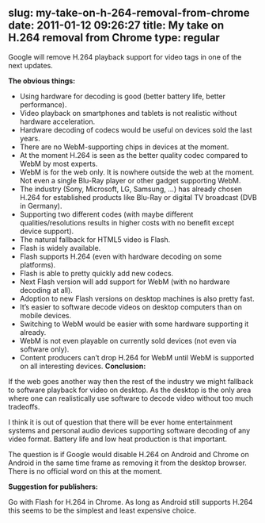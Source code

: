 slug: my-take-on-h-264-removal-from-chrome
date: 2011-01-12 09:26:27
title: My take on H.264 removal from Chrome
type: regular
---

Google will remove H.264 playback support for video tags in one of the next updates.

 **The obvious things:**

 * Using hardware for decoding is good (better battery life, better performance).
 * Video playback on smartphones and tablets is not realistic without hardware acceleration.
 * Hardware decoding of codecs would be useful on devices sold the last years.
 * There are no WebM-supporting chips in devices at the moment.
 * At the moment H.264 is seen as the better quality codec compared to WebM by most experts.
 * WebM is for the web only. It is nowhere outside the web at the moment. Not even a single Blu-Ray player or other gadget supporting WebM.
 * The industry (Sony, Microsoft, LG, Samsung, …) has already chosen H.264 for established products like Blu-Ray or digital TV broadcast (DVB in Germany).
 * Supporting two different codes (with maybe different qualities/resolutions results in higher costs with no benefit except device support).
 * The natural fallback for HTML5 video is Flash.
 * Flash is widely available.
 * Flash supports H.264 (even with hardware decoding on some platforms).
 * Flash is able to pretty quickly add new codecs.
 * Next Flash version will add support for WebM (with no hardware decoding at all).
 * Adoption to new Flash versions on desktop machines is also pretty fast.
 * It’s easier to software decode videos on desktop computers than on mobile devices.
 * Switching to WebM would be easier with some hardware supporting it already.
 * WebM is not even playable on currently sold devices (not even via software only).
 * Content producers can’t drop H.264 for WebM until WebM is supported on all interesting devices.
 **Conclusion:**

 If the web goes another way then the rest of the industry we might fallback to software playback for video on desktop. As the desktop is the only area where one can realistically use software to decode video without too much tradeoffs.

 I think it is out of question that there will be ever home entertainment systems and personal audio devices supporting software decoding of any video format. Battery life and low heat production is that important.

 The question is if Google would disable H.264 on Android and Chrome on Android in the same time frame as removing it from the desktop browser. There is no official word on this at the moment.

 **Suggestion for publishers:**

 Go with Flash for H.264 in Chrome. As long as Android still supports H.264 this seems to be the simplest and least expensive choice. 
